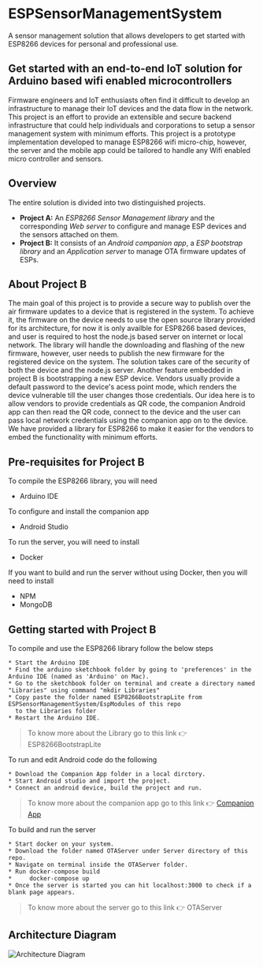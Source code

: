 # ESPSensorManagementSystem
A sensor management solution that allows developers to get started with ESP8266 devices for personal and professional use.

## Get started with an end-to-end IoT solution for Arduino based wifi enabled microcontrollers
Firmware engineers and IoT enthusiasts often find it difficult to develop an infrastructure to manage their IoT devices and the data flow 
in the network. This project is an effort to provide an extensible and secure backend infrastructure that could help individuals and 
corporations to setup a sensor management system with minimum efforts. This project is a prototype implementation developed to manage 
ESP8266 wifi micro-chip, however, the server and the mobile app could be tailored to handle any Wifi enabled micro controller and sensors.

## Overview
The entire solution is divided into two distinguished projects.
- **Project A:** An *ESP8266 Sensor Management library* and the corresponding *Web server* to configure and manage ESP devices and the sensors attached on them.
- **Project B:** It consists of an *Android companion app*, a *ESP bootstrap library* and an *Application server* to manage OTA firmware updates of ESPs.

## About Project B 
The main goal of this project is to provide a secure way to publish over the air firmware updates to a device that is registered in the system. To achieve it, the firmware on the device needs to use the open source library provided for its architecture, for now it is only availble for ESP8266 based devices, and user is required to host the node.js based server on internet or local network. The library will handle the downloading and flashing of the new firmware, however, user needs to publish the new firmware for the registered device on the system. The solution takes care of the security of both the device and the node.js server. Another feature embedded in project B is bootstrapping a new ESP device. Vendors usually provide a default password to the device's acess point mode, which renders the device vulnerable till the user changes those credentials. Our idea here is to allow vendors to provide credentials as QR code, the companion Android app can then read the QR code, connect to the device and the user can pass local network credentials using the companion app on to the device. We have provided a library for ESP8266 to make it easier for the vendors to embed the functionality with minimum efforts.

## Pre-requisites for Project B 
To compile the ESP8266 library, you will need
- Arduino IDE

To configure and install the companion app
- Android Studio

To run the server, you will need to install
- Docker

If you want to build and run the server without using Docker, then you will need to install
- NPM
- MongoDB

## Getting started with Project B

To compile and use the ESP8266 library follow the below steps
```
* Start the Arduino IDE
* Find the arduino sketchbook folder by going to 'preferences' in the Arduino IDE (named as 'Arduino' on Mac).
* Go to the sketchbook folder on terminal and create a directory named "Libraries" using command "mkdir Libraries"
* Copy paste the folder named ESP8266BootstrapLite from ESPSensorManagementSystem/EspModules of this repo 
  to the Libraries folder
* Restart the Arduino IDE.
```
> To know more about the Library go to this link :point_right: ESP8266BootstrapLite

To run and edit Android code do the following
```
* Download the Companion App folder in a local dirctory.
* Start Android studio and import the project.
* Connect an android device, build the project and run.
```

> To know more about the companion app go to this link :point_right: [Companion App](AndroidApp/CompanionApp/README.md)

To build and run the server

```
* Start docker on your system.
* Download the folder named OTAServer under Server directory of this repo.
* Navigate on terminal inside the OTAServer folder.
* Run docker-compose build
*     docker-compose up
* Once the server is started you can hit localhost:3000 to check if a blank page appears.
```
> To know more about the server go to this link :point_right: OTAServer

## Architecture Diagram
![Architecture Diagram](https://github.com/Prateek-Gupta1/ESPSensorManagementSystem/blob/master/ArchitectureDiagram.png)
##
